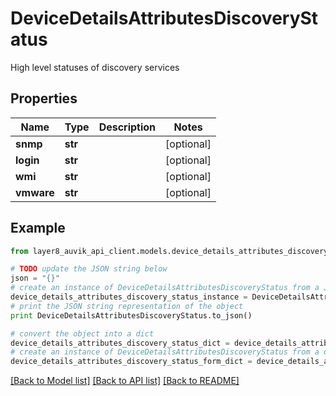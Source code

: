 # DeviceDetailsAttributesDiscoveryStatus

High level statuses of discovery services

## Properties
Name | Type | Description | Notes
------------ | ------------- | ------------- | -------------
**snmp** | **str** |  | [optional] 
**login** | **str** |  | [optional] 
**wmi** | **str** |  | [optional] 
**vmware** | **str** |  | [optional] 

## Example

```python
from layer8_auvik_api_client.models.device_details_attributes_discovery_status import DeviceDetailsAttributesDiscoveryStatus

# TODO update the JSON string below
json = "{}"
# create an instance of DeviceDetailsAttributesDiscoveryStatus from a JSON string
device_details_attributes_discovery_status_instance = DeviceDetailsAttributesDiscoveryStatus.from_json(json)
# print the JSON string representation of the object
print DeviceDetailsAttributesDiscoveryStatus.to_json()

# convert the object into a dict
device_details_attributes_discovery_status_dict = device_details_attributes_discovery_status_instance.to_dict()
# create an instance of DeviceDetailsAttributesDiscoveryStatus from a dict
device_details_attributes_discovery_status_form_dict = device_details_attributes_discovery_status.from_dict(device_details_attributes_discovery_status_dict)
```
[[Back to Model list]](../README.md#documentation-for-models) [[Back to API list]](../README.md#documentation-for-api-endpoints) [[Back to README]](../README.md)


